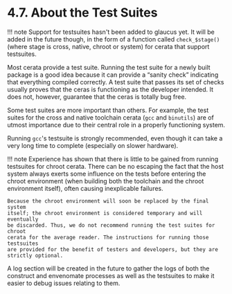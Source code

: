 # 4.7. About the Test Suites
!!! note
    Support for testsuites hasn't been added to glaucus yet. It will be added in
    the future though, in the form of a function called `check_$stage()` (where
    stage is cross, native, chroot or system) for cerata that support
    testsuites.

Most cerata provide a test suite. Running the test suite for a newly built
package is a good idea because it can provide a “sanity check” indicating that
everything compiled correctly. A test suite that passes its set of checks
usually proves that the ceras is functioning as the developer intended. It does
not, however, guarantee that the ceras is totally bug free.

Some test suites are more important than others. For example, the test suites
for the cross and native toolchain cerata (`gcc` and `binutils`) are of utmost
importance due to their central role in a properly functioning system.

Running `gcc`'s testsuite is strongly recommended, even though it can take a
very long time to complete (especially on slower hardware).

!!! note
    Experience has shown that there is little to be gained from running
    testsuites for chroot cerata. There can be no escaping the fact that the
    host system always exerts some influence on the tests before entering the
    chroot environment (when building both the toolchain and the chroot
    environment itself), often causing inexplicable failures.

    Because the chroot environment will soon be replaced by the final system
    itself; the chroot environment is considered temporary and will eventually
    be discarded. Thus, we do not recommend running the test suites for chroot
    cerata for the average reader. The instructions for running those testsuites
    are provided for the benefit of testers and developers, but they are
    strictly optional.

A log section will be created in the future to gather the logs of both the
construct and envenomate processes as well as the testsuites to make it easier
to debug issues relating to them.
